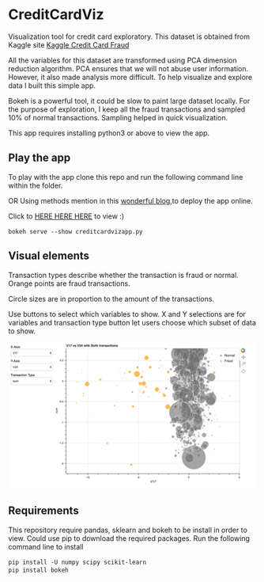 # CreditCardViz
Visualization tool for credit card exploratory. This dataset is obtained from Kaggle site
[Kaggle Credit Card Fraud](https://www.kaggle.com/mlg-ulb/creditcardfraud)

All the variables for this dataset are transformed using PCA dimension reduction algorithm. PCA ensures that we will not abuse user information. However, it also made analysis more difficult. To help visualize and explore data I built this simple app.

Bokeh is a powerful tool, it could be slow to paint large dataset locally. For the purpose of exploration, I keep all the fraud transactions and sampled 10% of normal transactions. Sampling helped in quick visualization.

This app requires installing python3 or above to view the app.

## Play the app
To play with the app clone this repo and run the following command line within the folder.

OR Using methods mention in this [wonderful blog](http://ericstrong.org/running-a-bokeh-server-on-heroku-part-2/),to deploy the app online.

Click to [HERE HERE HERE](https://creditcardviz.herokuapp.com/creditcardvizapp) to view :)


```
bokeh serve --show creditcardvizapp.py
```

## Visual elements
Transaction types describe whether the transaction is fraud or normal. Orange points are fraud transactions.

Circle sizes are in proportion to the amount of the transactions.

Use buttons to select which variables to show. X and Y selections are for variables and transaction type button let users choose which subset of data to show.

![alt text](https://github.com/sophiarora/CreditCardViz/blob/master/vizboard_demo.png)



## Requirements

This repository require pandas, sklearn and bokeh to be install in order to view. Could use pip to download the required packages. Run the following command line to install
```
pip install -U numpy scipy scikit-learn
pip install bokeh
```

